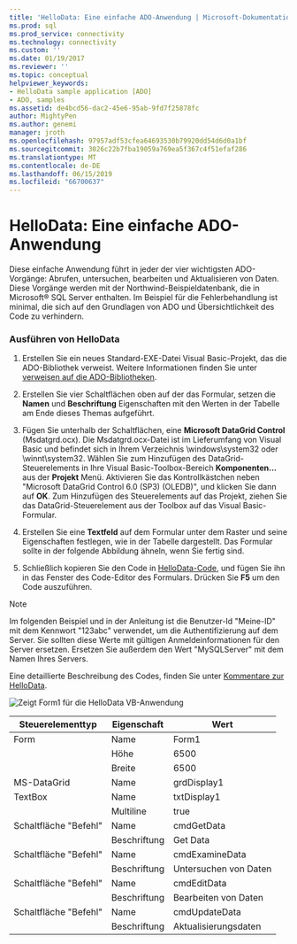 ```yaml
---
title: 'HelloData: Eine einfache ADO-Anwendung | Microsoft-Dokumentation'
ms.prod: sql
ms.prod_service: connectivity
ms.technology: connectivity
ms.custom: ''
ms.date: 01/19/2017
ms.reviewer: ''
ms.topic: conceptual
helpviewer_keywords:
- HelloData sample application [ADO]
- ADO, samples
ms.assetid: de4bcd56-dac2-45e6-95ab-9fd7f25878fc
author: MightyPen
ms.author: genemi
manager: jroth
ms.openlocfilehash: 97957adf53cfea64693530b79920dd54d6d0a1bf
ms.sourcegitcommit: 3026c22b7fba19059a769ea5f367c4f51efaf286
ms.translationtype: MT
ms.contentlocale: de-DE
ms.lasthandoff: 06/15/2019
ms.locfileid: "66700637"
---
```

# <a name="hellodata-a-simple-ado-application"></a>HelloData: Eine einfache ADO-Anwendung
Diese einfache Anwendung führt in jeder der vier wichtigsten ADO-Vorgänge: Abrufen, untersuchen, bearbeiten und Aktualisieren von Daten. Diese Vorgänge werden mit der Northwind-Beispieldatenbank, die in Microsoft® SQL Server enthalten. Im Beispiel für die Fehlerbehandlung ist minimal, die sich auf den Grundlagen von ADO und Übersichtlichkeit des Code zu verhindern.  
  
### <a name="to-run-hellodata"></a>Ausführen von HelloData  
  
1.  Erstellen Sie ein neues Standard-EXE-Datei Visual Basic-Projekt, das die ADO-Bibliothek verweist. Weitere Informationen finden Sie unter [verweisen auf die ADO-Bibliotheken](../../../ado/guide/referencing-the-ado-libraries.md).  
  
2.  Erstellen Sie vier Schaltflächen oben auf der das Formular, setzen die **Namen** und **Beschriftung** Eigenschaften mit den Werten in der Tabelle am Ende dieses Themas aufgeführt.  
  
3.  Fügen Sie unterhalb der Schaltflächen, eine **Microsoft DataGrid Control** (Msdatgrd.ocx). Die Msdatgrd.ocx-Datei ist im Lieferumfang von Visual Basic und befindet sich in Ihrem Verzeichnis \windows\system32 oder \winnt\system32. Wählen Sie zum Hinzufügen des DataGrid-Steuerelements in Ihre Visual Basic-Toolbox-Bereich **Komponenten...**  aus der **Projekt** Menü. Aktivieren Sie das Kontrollkästchen neben "Microsoft DataGrid Control 6.0 (SP3) (OLEDB)", und klicken Sie dann auf **OK**. Zum Hinzufügen des Steuerelements auf das Projekt, ziehen Sie das DataGrid-Steuerelement aus der Toolbox auf das Visual Basic-Formular.  
  
4.  Erstellen Sie eine **Textfeld** auf dem Formular unter dem Raster und seine Eigenschaften festlegen, wie in der Tabelle dargestellt. Das Formular sollte in der folgende Abbildung ähneln, wenn Sie fertig sind.  
  
5.  Schließlich kopieren Sie den Code in [HelloData-Code](../../../ado/guide/data/hellodata-code.md), und fügen Sie ihn in das Fenster des Code-Editor des Formulars. Drücken Sie **F5** um den Code auszuführen.  
  
> [!NOTE]
>  Im folgenden Beispiel und in der Anleitung ist die Benutzer-Id "Meine-ID" mit dem Kennwort "123abc" verwendet, um die Authentifizierung auf dem Server. Sie sollten diese Werte mit gültigen Anmeldeinformationen für den Server ersetzen. Ersetzen Sie außerdem den Wert "MySQLServer" mit dem Namen Ihres Servers.  
  
 Eine detaillierte Beschreibung des Codes, finden Sie unter [Kommentare zur HelloData](../../../ado/guide/data/comments-on-hellodata.md).  
  
 ![Zeigt Form1 für die HelloData VB-Anwendung](../../../ado/guide/data/media/hellodata.gif "HelloData")  
  
|Steuerelementtyp|Eigenschaft|Wert|  
|------------------|--------------|-----------|  
|Form|Name|Form1|  
||Höhe|6500|  
||Breite|6500|  
|MS-DataGrid|Name|grdDisplay1|  
|TextBox|Name|txtDisplay1|  
||Multiline|true|  
|Schaltfläche "Befehl"|Name|cmdGetData|  
||Beschriftung|Get Data|  
|Schaltfläche "Befehl"|Name|cmdExamineData|  
||Beschriftung|Untersuchen von Daten|  
|Schaltfläche "Befehl"|Name|cmdEditData|  
||Beschriftung|Bearbeiten von Daten|  
|Schaltfläche "Befehl"|Name|cmdUpdateData|  
||Beschriftung|Aktualisierungsdaten|
